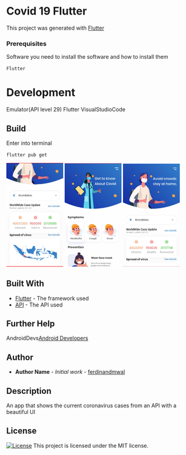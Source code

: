 # Covid 19 Flutter

This project was generated with [Flutter](https://flutter.dev) 

### Prerequisites

Software you need to install the software and how to install them

```
Flutter 
```

# Development

Emulator(API level 29)
Flutter
VisualStudioCode

## Build

Enter into terminal
```
flutter pub get
```

<p float="left">
<img src="assets/images/scr1.jpeg" width="150">
<img src="assets/images/scr2.jpeg" width="150">
<img src="assets/images/scr3.jpeg" width="150">
</p>




## Built With

* [Flutter](http://flutter.dev/) - The framework used
* [API](https://corona.lmao.ninja/v2/all) - The API used

 

## Further Help

AndroidDevs[Android Developers](https://developer.android.com/)

## Author

* **Author Name** - *Initial work* - [ferdinandmwal](https://github.com/ferdinandmwal123)



## Description

An app that  shows the current coronavirus cases from an API with a beautiful UI


## License

[![License](https://img.shields.io/packagist/l/loopline-systems/closeio-api-wrapper.svg)](http://opensource.org/licenses/MIT)
This project is licensed under the MIT license.



 

